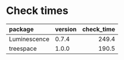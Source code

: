 # Check times

|package      |version | check_time|
|:------------|:-------|----------:|
|Luminescence |0.7.4   |      249.4|
|treespace    |1.0.0   |      190.5|


